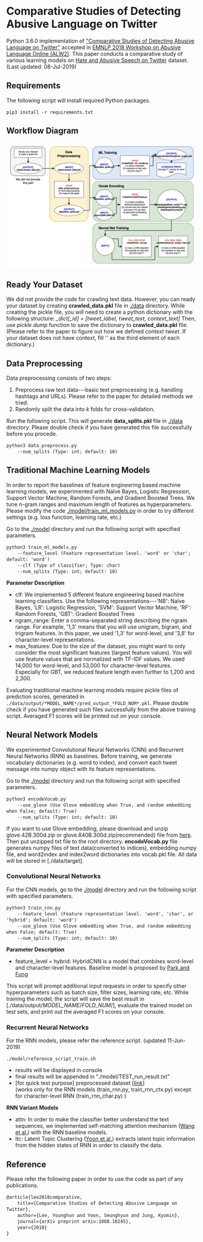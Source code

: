# Comparative Studies of Detecting Abusive Language on Twitter

Python 3.6.0 implementation of ["Comparative Studies of Detecting Abusive Language on Twitter"](http://arxiv.org/abs/1808.10245) accepted in <a href="http://emnlp2018.org/program/workshops/">EMNLP 2018 Workshop on Abusive Language Online (ALW2)</a>.
This paper conducts a comparative study of various learning models on [Hate and Abusive Speech on Twitter](https://github.com/ENCASEH2020/hatespeech-twitter) dataset.
(Last updated: 08-Jul-2019)

## Requirements
The following script will install required Python packages.

```
pip3 install -r requirements.txt
```

## Workflow Diagram
![alt text](workflow.png)

## Ready Your Dataset
We did not provide the code for crawling text data. However, you can ready your dataset by creating **crawled_data.pkl** file in [./data](./data) directory. While creating the pickle file, you will need to create a python dictionary with the following structure: *_dict[_id] = [tweet_label, tweet_text, context_text]* Then, use *pickle.dump* function to save the dictionary to **crawled_data.pkl** file. (Please refer to the paper to figure out how we defined *context tweet*. If your dataset does not have context, fill '' as the third element of each dictionary.)

## Data Preprocessing
Data preprocessing consists of two steps:
1. Preprocess raw text data---basic text preprocessing (e.g. handling hashtags and URLs). Please refer to the paper for detailed methods we tried.
2. Randomly split the data into *k* folds for cross-validation.

Run the following script. This will generate **data_splits.pkl** file in [./data](./data) directory. Please double check if you have generated this file successfully before you procede.

```
python3 data_preprocess.py
	--num_splits (Type: int; default: 10)
```

## Traditional Machine Learning Models
In order to report the baselines of feature engineering based machine learning models, we experimented with Naïve Bayes, Logistic Regression, Support Vector Machine, Random Forests, and Gradient Boosted Trees. We tune n-gram ranges and maximum length of features as hyperparameters. Please modify the code [./model/train_ml_models.py](./model/train_ml_models.py) in order to try different settings (e.g. loss function, learning rate, etc.)

Go to the [./model](./model) directory and run the following script with specified parameters.

```
python3 train_ml_models.py
	--feature_level (Feature representation level. 'word' or 'char'; default: 'word')
	--clf (Type of classifier; Type: char)
	--num_splits (Type: int; default: 10)
```

**Parameter Description**
+ clf: We implemented 5 different feature engineering based machine learning classifiers. Use the following representations---'NB': Naïve Bayes, 'LR': Logistic Regression, 'SVM': Support Vector Machine, 'RF': Random Forests, 'GBT': Gradient Boosted Trees
+ ngram_range: Enter a comma-separated string describing the ngram range. For example, '1,3' means that you will use unigram, bigram, and trigram features. In this paper, we used '1,3' for word-level, and '3,8' for character-level representations.
+ max_features: Due to the size of the dataset, you might want to only consider the most significant features (largest feature values). You will use feature values that are normalized with TF-IDF values. We used 14,000 for word-level, and 53,000 for character-level features. Especially for GBT, we reduced feature length even further to 1,200 and 2,300.

Evaluating traiditional machine learning models require pickle files of prediction scores, generated in `./data/output/*MODEL_NAME*/pred_output_*FOLD_NUM*.pkl`. Please double check if you have generated such files successfully from the above training script.
Averaged F1 scores will be printed out on your console.

## Neural Network Models
We experimented Convolutional Neural Networks (CNN) and Recurrent Neural Networks (RNN) as baselines. Before training, we generate vocabulary dictionaries (e.g. word to index), and convert each tweet message into numpy object with its feature representations.

Go to the [./model](./model) directory and run the following script with specified parameters.

```
python3 encodeVocab.py
	--use_glove (Use Glove embedding when True, and random embedding when False; default: True)
	--num_splits (Type: int; default: 10)
```

If you want to use Glove embedding, please download and unzip glove.42B.300d.zip or glove.840B.300d.zip(recommended) file from [here](https://nlp.stanford.edu/projects/glove/). Then put unzipped txt file to the root directory.
**encodeVocab.py** file generates numpy files of text data(converted to indices), embedding numpy file, and word2index and index2word dictionaries into vocab.pkl file. All data will be stored in [./data/target].

### Convolutional Neural Networks
For the CNN models, go to the [./model](./model) directory and run the following script with specified parameters.

```
python3 train_cnn.py
	--feature_level (Feature representation level. 'word', 'char', or 'hybrid'; default: 'word')
	--use_glove (Use Glove embedding when True, and random embedding when False; default: True)
	--num_splits (Type: int; default: 10)
```

**Parameter Description**
+ feature_level = hybrid: HybridCNN is a model that combines word-level and character-level features. Baseline model is proposed by [Park and Fung](https://arxiv.org/abs/1706.01206)

This script will prompt additional input requests in order to specify other hyperparameters such as batch size, filter sizes, learning rate, etc. While training the model, the script will save the best result in [./data/output/*MODEL_NAME*/*FOLD_NUM*/], evaluate the trained model on test sets, and print out the averaged F1 scores on your console.

### Recurrent Neural Networks
For the RNN models, please refer the reference script. (updated 11-Jun-2019)

```
./model/reference_script_train.sh
```

- results will be displayed in console 
- final results will be appended in "./model/TEST_run_result.txt" 
- [for quick test purpose] preprocessed dataset [<a href="http://milabfile.snu.ac.kr:16000/share-EMNLP-WS-18_abusive/data.tar.gz">link</a>] <br> 
(works only for the RNN models (train_rnn.py, train_rnn_ctx.py) except for character-level RNN (train_rnn_char.py) )

**RNN Variant Models**
+ attn: In order to make the classifier better understand the text sequences, we implemented self-matching attention mechanism ([Wang et al.](http://www.aclweb.org/anthology/P17-1018)) with the RNN baseline models.
+ ltc: Latent Topic Clustering ([Yoon et al.](https://arxiv.org/abs/1710.03430)) extracts latent topic information from the hidden states of RNN in order to classify the data.

## Reference
Please refer the following paper in order to use the code as part of any publications.

```
@article{lee2018comparative,
	title={Comparative Studies of Detecting Abusive Language on Twitter},
	author={Lee, Younghun and Yoon, Seunghyun and Jung, Kyomin},
	journal={arXiv preprint arXiv:1808.10245},
	year={2018}
}
```
